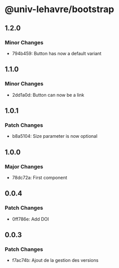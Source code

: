 # @univ-lehavre/bootstrap

## 1.2.0

### Minor Changes

- 794b459: Button has now a default variant

## 1.1.0

### Minor Changes

- 2dd1a0d: Button can now be a link

## 1.0.1

### Patch Changes

- b8a5104: Size parameter is now optional

## 1.0.0

### Major Changes

- 78dc72a: First component

## 0.0.4

### Patch Changes

- 0ff786e: Add DOI

## 0.0.3

### Patch Changes

- f7ac74b: Ajout de la gestion des versions
